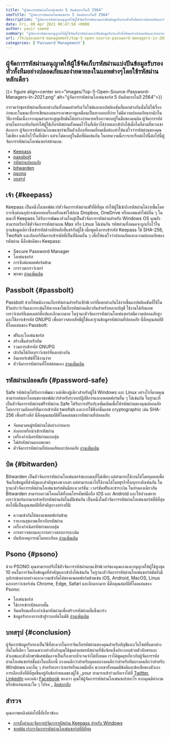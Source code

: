 ```yaml
---
title: "ผู้จัดการรหัสผ่านโอเพ่นซอร์ส 5 อันดับแรกในปี 2564" 
seoTitle: "ผู้จัดการรหัสผ่านโอเพ่นซอร์ส 5 อันดับแรกในปี 2564" 
description: "ผู้จัดการรหัสผ่านอนุญาตให้ผู้ใช้จัดเก็บรหัสผ่านแบ่งปันข้อมูลรับรองทั่วทั้งทีมอย่างปลอดภัยและง่ายดายลงในแอพต่างๆโดยใช้รหัสผ่านหลักเดียว" 
date: Fri, 09 Apr 2021 08:47:58 +0000
author: yasir saeed
summary: "ผู้จัดการรหัสผ่านอนุญาตให้ผู้ใช้จัดเก็บรหัสผ่านแบ่งปันข้อมูลรับรองทั่วทั้งทีมอย่างปลอดภัยและง่ายดายลงในแอพต่างๆโดยใช้รหัสผ่านหลักเดียว" 
url: /th/password-management/top-5-open-source-password-managers-in-2021/
categories: ['Password Management']
---
```


## ผู้จัดการรหัสผ่านอนุญาตให้ผู้ใช้จัดเก็บรหัสผ่านแบ่งปันข้อมูลรับรองทั่วทั้งทีมอย่างปลอดภัยและง่ายดายลงในแอพต่างๆโดยใช้รหัสผ่านหลักเดียว

{{< figure align=center src="images/Top-5-Open-Source-Password-Managers-In-2021.png" alt="ผู้จัดการรหัสผ่านโอเพ่นซอร์ส 5 อันดับแรกในปี 2564">}}

การจดจำชุดรหัสผ่านที่แตกต่างกันทั้งหมดสำหรับเว็บไซต์และแอปพลิเคชันที่แตกต่างกันนั้นไม่ใช่เรื่องง่ายและในขณะที่การเขียนลงบนกระดาษอาจดูเหมือนเป็นทางออกที่ง่าย ไม่มีความปลอดภัยมากนักในวิธีการนั้นเนื่องจากคุณสามารถสูญเสียมันได้อย่างง่ายดายหรืออาจตกอยู่ในมือของคนผิด ผู้จัดการรหัสผ่านในทางกลับกันทำให้ผู้ใช้เก็บรหัสผ่านทั้งหมดไว้ในที่เดียวได้ง่ายและเข้าถึงได้เมื่อใดก็ตามที่พวกเขาต้องการ ผู้จัดการรหัสผ่านโอเพนซอร์ซเป็นตัวเลือกที่ยอดเยี่ยมเมื่อต้องทำให้แน่ใจว่ารหัสผ่านของคุณไม่เพียง แต่เก็บไว้ในที่เดียว แต่จะไม่ตกอยู่ในมือที่ผิดเช่นกัน ในบทความนี้เราจะหารือต่อไปนี้ต่อไปนี้ผู้จัดการรหัสผ่านโอเพ่นซอร์สด้านบน:
  * [Keepass][1]
  * [passbolt][2]
  * [รหัสผ่านปลอดภัย][3]
  * [bitwarden][4]
  * [psono][5]
  * [บทสรุป][6]

## เจ้า {#keepass}

Keepass เป็นหนึ่งในซอฟต์แวร์ตัวจัดการรหัสผ่านฟรีที่ดีที่สุด ทำให้ผู้ใช้เข้าถึงรหัสผ่านได้ง่ายขึ้นโดยการซิงค์บนอุปกรณ์หลายเครื่องหรือแชร์ไฟล์บน Dropbox, OneDrive หรือแอพแชร์ไฟล์อื่น ๆ ในขณะที่ Keepass ได้รับการพัฒนาส่วนใหญ่เป็นตัวจัดการรหัสผ่านสำหรับ Windows OS คุณยังสามารถเรียกใช้ตัวจัดการรหัสผ่านบน Max หรือ Linux ได้เช่นกัน รหัสผ่านทั้งหมดจะถูกเก็บไว้ในฐานข้อมูลเดียวซึ่งเข้ารหัสด้วยคีย์หลักที่แชร์กับผู้ใช้ เมื่อพูดถึงการเข้ารหัส Keepass ใช้ SHA-256, Twofish และอัลกอริทึมการเข้ารหัสที่เป็นที่นิยมอื่น ๆ เพื่อให้แน่ใจว่าปลอดภัยและความปลอดภัยของรหัสผ่าน นี่คือข้อดีของ Keepass:
  * Secure Password Manager
  * โอเพ่นซอร์ส
  * การซิงค์แพลตฟอร์มข้าม
  * การรวมเบราว์เซอร์
  * พกพา
[อ่านเพิ่มเติม][7]

## Passbolt {#passbolt}

Passbolt ช่วยให้พนักงานเก็บรหัสผ่านสำหรับเซิร์ฟเวอร์ที่แตกต่างกันได้ง่ายขึ้นแอปพลิเคชันที่ใช้ในชีวิตประจำวันและกระตุ้นให้พวกเขาไม่เก็บรหัสผ่านเดียวกันสำหรับหลายบัญชี ใช้งานได้กับแอพเบราว์เซอร์อีเมลเดสก์ท็อปและอีกมากมาย ในฐานะตัวจัดการรหัสผ่านโอเพ่นซอร์สมีความปลอดภัยสูงและใช้การเข้ารหัส GNUPG เพื่อตรวจสอบสิทธิ์ผู้ใช้และฐานข้อมูลรหัสผ่านที่ปลอดภัย นี่คือคุณสมบัติที่โดดเด่นของ Passbolt:
  * ฟรีและโอเพ่นซอร์ส
  * สร้างขึ้นสำหรับทีม
  * รวมการเข้ารหัส GNUPG
  * เข้ากันได้กับเบราว์เซอร์ที่แตกต่างกัน
  * อินเทอร์เฟซที่ใช้งานง่าย
  * ตัวจัดการรหัสผ่านที่โฮสต์ตนเอง
[อ่านเพิ่มเติม][8]

## รหัสผ่านปลอดภัย {#password-safe}

Safe รหัสผ่านได้รับการพัฒนา แต่เพียงผู้เดียวสำหรับผู้ใช้ Windows และ Linux อย่างไรก็ตามคุณสามารถค้นหาโคลนของซอฟต์แวร์สำหรับระบบปฏิบัติการและแพลตฟอร์มอื่น ๆ ได้เช่นกัน ในฐานะที่เป็นตัวจัดการรหัสผ่านฟรีรหัสผ่าน Safe ได้รับการปรับปรุงเพิ่มเติมเพื่อให้รหัสผ่านของคุณปลอดภัยโดยการรวมอัลกอริทึมการเข้ารหัส twofish และการใช้ฟังก์ชั่นแฮช cryptographic เช่น SHA-256 เพื่อสร้างคีย์ นี่คือคุณสมบัติที่โดดเด่นของรหัสผ่านที่ปลอดภัย:
  * จัดหมวดหมู่รหัสผ่านได้อย่างง่ายดาย
  * ส่งออกหรือนำเข้ารหัสผ่าน
  * เครื่องกำเนิดรหัสผ่านแบบสุ่ม
  * ไฟล์รหัสผ่านแบบพกพา
  * ตัวจัดการรหัสผ่านที่ปลอดภัยและปลอดภัย
[อ่านเพิ่มเติม][9]

## บิต {#bitwarden}

Bitwarden เป็นตัวจัดการรหัสผ่านโอเพ่นซอร์สแบบมนที่ไม่เพียง แต่สามารถใช้งานได้โดยบุคคลเพื่อจัดเก็บข้อมูลที่สำคัญและสำคัญของพวกเขา แต่สามารถนำไปใช้งานได้โดยธุรกิจในทุกระดับเช่นกัน ในฐานะตัวจัดการรหัสผ่านโอเพ่นซอร์สมันมีสองเวอร์ชัน: เวอร์ชันฟรีและชำระเงิน ในทำนองเดียวกัน Bitwarden สามารถดาวน์โหลดได้ทั้งบนโทรศัพท์มือถือ iOS และ Android และให้ส่วนขยายเบราว์เซอร์มากมายสำหรับรหัสผ่านอัตโนมัติเช่นกัน เป็นหนึ่งในตัวจัดการรหัสผ่านโอเพ่นซอร์สที่ดีที่สุด ต่อไปนี้เป็นคุณสมบัติที่สำคัญบางอย่างที่มี:
  * ความเข้ากันได้ของแพลตฟอร์มข้าม
  * รายงานสุขภาพเกี่ยวกับรหัสผ่าน
  * เครื่องกำเนิดรหัสผ่านแบบสุ่ม
  * การตรวจสอบและการตรวจสอบการละเมิด
  * บันทึกเหตุการณ์โดยละเอียด
[อ่านเพิ่มเติม][10]

## Psono {#psono}

ด้วย PSONO คุณสามารถปรับใช้ตัวจัดการรหัสผ่านบนเซิร์ฟเวอร์ของคุณเองและอนุญาตให้ผู้ใช้สูงสุด 10 คนในการจัดเก็บข้อมูลที่สำคัญและเข้าถึงได้เช่นกัน ในฐานะตัวจัดการรหัสผ่านโอเพ่นซอร์สมันยังมีอุปกรณ์หลายอย่างและความเข้ากันได้ของแพลตฟอร์มข้ามเช่น iOS, Android, MacOS, Linux และเบราว์เซอร์เช่น Chrome, Edge, Safari และอีกมากมาย นี่คือคุณสมบัติที่โดดเด่นของ Psono:
  * โอเพ่นซอร์ส
  * ใช้การเข้ารหัสหลายชั้น
  * จัดเตรียมเครื่องกำเนิดรหัสผ่านเพื่อสร้างรหัสผ่านที่แข็งแกร่ง
  * ข้อมูลรับรองการเข้าสู่ระบบอัตโนมัติ
[อ่านเพิ่มเติม][11]

## บทสรุป {#conclusion}

ผู้จัดการข้อมูลรับรองเป็นวิธีที่สะดวกในการจัดเก็บรหัสผ่านของคุณสำหรับบัญชีและเว็บไซต์ที่แตกต่างกันในที่เดียว โดยเฉพาะอย่างยิ่งถ้าคุณใช้ชุดค่าผสมรหัสผ่านที่ซับซ้อนซึ่งประกอบด้วยตัวอักษรและตัวเลขและตัวอักษรพิเศษมันอาจเป็นเรื่องยากที่จะจดจำได้ทั้งหมด เราได้พูดคุยเกี่ยวกับผู้จัดการรหัสผ่านโอเพ่นซอร์สชั้นนำในบล็อกนี้ บางคนดีกว่าสำหรับบุคคลบางคนดีกว่าสำหรับทีมบางคนดีกว่าสำหรับ Windows และอื่น ๆ สำหรับเบราว์เซอร์หรือแอพมือถือ พวกเขาทั้งหมดมีข้อดีและข้อเสียของตัวเอง การเลือกสิ่งที่ดีที่สุดขึ้นอยู่กับข้อกำหนดของผู้ใช้
_your สามารถเข้าร่วมกับเราได้ที่ [Twitter][12], [LinkedIn][13] และหน้า [Facebook][14] ของเรา คุณใช้ผู้จัดการรหัสผ่านโอเพ่นซอร์สอะไร หากคุณมีคำถามหรือข้อเสนอแนะใด ๆ โปรด _ [ติดต่อกลับ][15]

## สำรวจ
คุณอาจพบลิงค์ต่อไปนี้ที่เกี่ยวข้อง:
  * [การตั้งค่าและจัดการผู้จัดการรหัสผ่าน Keepass สำหรับ Windows][16]
  * [ซอฟต์แวร์การจัดการรหัสผ่านโอเพ่นซอร์สที่ดีที่สุด][17]



[1]: #keepass
[2]: #passbolt
[3]: #password-safe
[4]: #bitwarden
[5]: #psono
[6]: #conclusion
[7]: https://products.containerize.com/password-management/keepass
[8]: https://products.containerize.com/password-management/passbolt
[9]: https://products.containerize.com/password-management/password-safe
[10]: https://products.containerize.com/password-management/bitwarden
[11]: https://products.containerize.com/password-management/psono
[12]: https://twitter.com/containerize_co
[13]: https://www.linkedin.com/company/containerize/
[14]: http://facebook.com/containerize
[15]: mailto:yasir.saeed@aspose.com
[16]: https://blog.containerize.com/password-management/setup-manage-keepass-password-manager-for-windows/
[17]: https://products.containerize.com/password-management
